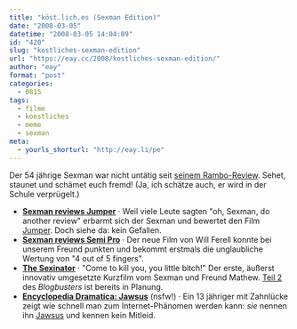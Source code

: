 ```yaml
---
title: "köst.lich.es (Sexman Edition)"
date: "2008-03-05"
datetime: "2008-03-05 14:04:09"
id: "420"
slug: "kostliches-sexman-edition"
url: "https://eay.cc/2008/kostliches-sexman-edition/"
author: "eay"
format: "post"
categories:
  - 0815
tags:
  - filme
  - koestliches
  - meme
  - sexman
meta:
  - yourls_shorturl: "http://eay.li/pe"
---
```


Der 54 jährige Sexman war nicht untätig seit [seinem Rambo-Review](//eay.cc/2008/a-sexman-review-rambo/). Sehet, staunet und schämet euch fremd! (Ja, ich schätze auch, er wird in der Schule verprügelt.)

- [**Sexman reviews Jumper**](http://www.youtube.com/watch?v=TsUSKsXkEKw) · Weil viele Leute sagten "oh, Sexman, do another review" erbarmt sich der Sexman und bewertet den Film [Jumper](http://www.imdb.com/title/tt0489099/). Doch siehe da: kein Gefallen.
- [**Sexman reviews Semi Pro**](http://www.youtube.com/watch?v=hw2cs7gXBQE) · Der neue Film von Will Ferell konnte bei unserem Freund punkten und bekommt erstmals die unglaubliche Wertung von "4 out of 5 fingers".
- [**The Sexinator**](http://www.youtube.com/watch?v=MO8zBKtvyYI) · "Come to kill you, you little bitch!" Der erste, äußerst innovativ umgesetzte Kurzfilm vom Sexman und Freund Mathew. [Teil 2](http://www.youtube.com/watch?v=juAnLfSLe2U) des _Blogbusters_ ist bereits in Planung.
- [**Encyclopedia Dramatica: Jawsus**](http://www.encyclopediadramatica.com/Jawsus) (nsfw!) · Ein 13 jähriger mit Zahnlücke zeigt wie schnell man zum Internet-Phänomen werden kann: _sie_ nennen ihn [Jawsus](http://www.encyclopediadramatica.com/Image:Jawsus_Jaws.jpg) und kennen kein Mitleid.
